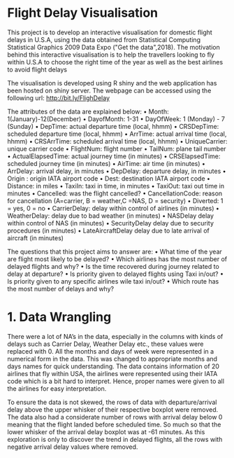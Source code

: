 # Flight Delay Visualisation

This project is to develop an interactive visualisation for domestic flight delays in U.S.A, using the data obtained from Statistical Computing Statistical Graphics 2009 Data Expo ("Get the data",2018). The motivation behind this interactive visualisation is to help the travellers looking to fly within U.S.A to choose the right time of the year as well as the best airlines to avoid flight delays

The visualisation is developed using R shiny and the web application has been hosted on shiny server. The webpage can be accessed using the following url: http://bit.ly/FlighDelay

The attributes of the data are explained below: 
•	Month:			1(January)-12(December)
•	DayofMonth:		1-31
•	DayOfWeek:		1 (Monday) - 7 (Sunday)
•	DepTime:		actual departure time (local, hhmm)
•	CRSDepTime:		scheduled departure time (local, hhmm)
•	ArrTime:		actual arrival time (local, hhmm)
•	CRSArrTime:		scheduled arrival time (local, hhmm)
•	UniqueCarrier:		unique carrier code
•	FlightNum:		flight number
•	TailNum:		plane tail number
•	ActualElapsedTime:	actual journey time (in minutes)
•	CRSElapsedTime:	scheduled journey time (in minutes)
•	AirTime:		air time (in minutes)
•	ArrDelay:		arrival delay, in minutes
•	DepDelay:		departure delay, in minutes
•	Origin	: 		origin IATA airport code
•	Dest: 			destination IATA airport code
•	Distance: 		in miles
•	TaxiIn:			taxi in time, in minutes
•	TaxiOut:		taxi out time in minutes
•	Cancelled:		was the flight cancelled?
•	CancellationCode:	reason for cancellation (A=carrier, B = weather,C =NAS, D = security)
•	Diverted:		1 = yes, 0 = no
•	CarrierDelay:		delay within control of airlines (in minutes)
•	WeatherDelay: 		delay due to bad weather (in minutes)
•	NASDelay		delay within control of NAS (in minutes)
•	SecurityDelay		delay due to security procedures (in minutes)
•	LateAircraftDelay	delay due to late arrival of aircraft (in minutes)

The questions that this project aims to answer are:
•	What time of the year are flight most likely to be delayed?
•	Which airlines has the most number of delayed flights and why?
•	Is the time recovered during journey related to delay at departure?
•	Is priority given to delayed flights using Taxi in/out?
•	Is priority given to any specific airlines wile taxi in/out?
•	Which route has the most number of delays and why?

 
# 1. Data Wrangling

There were a lot of NA’s in the data, especially in the columns with kinds of delays such as Carrier Delay, Weather Delay etc., these values were replaced with 0. All the months and days of week were represented in a numerical form in the data. This was changed to appropriate months and days names for quick understanding.
The data contains information of 20 airlines that fly within USA, the airlines were represented using their IATA code which is a bit hard to interpret. Hence, proper names were given to all the airlines for easy interpretation. 

To ensure the data is not skewed, the rows of data with departure/arrival delay above the upper whisker of their respective boxplot were removed. The data also had a considerate number of rows with arrival delay below 0 meaning that the flight landed before scheduled time. So much so that the lower whisker of the arrival delay boxplot was at -61 minutes. As this exploration is only to discover the trend in delayed flights, all the rows with negative arrival delay values where removed.





